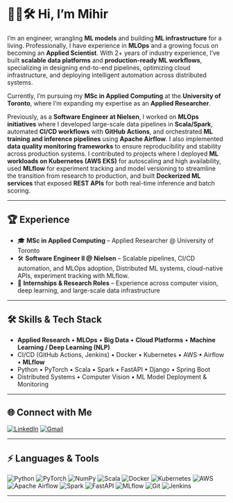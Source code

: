 # 👨‍💻🛠 Hi, I’m Mihir
I’m an engineer, wrangling **ML models** and building **ML infrastructure** for a living. Professionally, I have experience in **MLOps** and a growing focus on becoming an **Applied Scientist**. With 2+ years of industry experience, I’ve built **scalable data platforms** and **production-ready ML workflows**, specializing in designing end-to-end pipelines, optimizing cloud infrastructure, and deploying intelligent automation across distributed systems.

Currently, I’m pursuing my **MSc in Applied Computing** at the **University of Toronto**, where I’m expanding my expertise as an **Applied Researcher**.

Previously, as a **Software Engineer at Nielsen**, I worked on **MLOps initiatives** where I developed large-scale data pipelines in **Scala/Spark**, automated **CI/CD workflows** with **GitHub Actions**, and orchestrated **ML training and inference pipelines** using **Apache Airflow**. I also implemented **data quality monitoring frameworks** to ensure reproducibility and stability across production systems. I contributed to projects where I deployed **ML workloads on Kubernetes (AWS EKS)** for autoscaling and high availability, used **MLflow** for experiment tracking and model versioning to streamline the transition from research to production, and built **Dockerized ML services** that exposed **REST APIs** for both real-time inference and batch scoring.  

---

## 🏆 Experience  

- 🎓 **MSc in Applied Computing** – Applied Researcher @ University of Toronto  
- 🛠️ **Software Engineer II @ Nielsen** – Scalable pipelines, CI/CD automation, and MLOps adoption, Distributed ML systems, cloud-native APIs, experiment tracking with MLflow.
- 🤖 **Internships & Research Roles** – Experience across computer vision, deep learning, and large-scale data infrastructure  

---

## 🛠️ Skills & Tech Stack  

- **Applied Research** • **MLOps** • **Big Data** • **Cloud Platforms** • **Machine Learning / Deep Learning (NLP)**
- CI/CD (GitHub Actions, Jenkins) • Docker • Kubernetes • AWS • Airflow • **MLflow**
- Python • PyTorch • Scala • Spark • FastAPI • Django • Spring Boot  
- Distributed Systems • Computer Vision • ML Model Deployment & Monitoring  

---

## 🌐 Connect with Me  

[![LinkedIn](https://img.shields.io/badge/LinkedIn-0077B5?style=for-the-badge&logo=linkedin&logoColor=white)](https://www.linkedin.com/in/mihirshah0114)
[![Gmail](https://img.shields.io/badge/Gmail-D14836?style=for-the-badge&logo=gmail&logoColor=white)](mailto:mihirshah@cs.toronto.edu)


---

## ⚡ Languages & Tools  

![Python](https://img.shields.io/badge/Python-3776AB?style=for-the-badge&logo=python&logoColor=white) 
![PyTorch](https://img.shields.io/badge/PyTorch-EE4C2C?style=for-the-badge&logo=pytorch&logoColor=white) 
![NumPy](https://img.shields.io/badge/NumPy-013243?style=for-the-badge&logo=numpy&logoColor=white) 
![Scala](https://img.shields.io/badge/Scala-DC322F?style=for-the-badge&logo=scala&logoColor=white) 
![Docker](https://img.shields.io/badge/Docker-2496ED?style=for-the-badge&logo=docker&logoColor=white) 
![Kubernetes](https://img.shields.io/badge/Kubernetes-326CE5?style=for-the-badge&logo=kubernetes&logoColor=white) 
![AWS](https://img.shields.io/badge/AWS-232F3E?style=for-the-badge&logo=amazonaws&logoColor=white) 
![Apache Airflow](https://img.shields.io/badge/Apache_Airflow-017CEE?style=for-the-badge&logo=apacheairflow&logoColor=white) 
![Spark](https://img.shields.io/badge/Spark-E25A1C?style=for-the-badge&logo=apachespark&logoColor=white) 
![FastAPI](https://img.shields.io/badge/FastAPI-009688?style=for-the-badge&logo=fastapi&logoColor=white) 
![MLflow](https://img.shields.io/badge/MLflow-0194E2?style=for-the-badge&logo=mlflow&logoColor=white) 
![Git](https://img.shields.io/badge/Git-F05032?style=for-the-badge&logo=git&logoColor=white) 
![Jenkins](https://img.shields.io/badge/Jenkins-D24939?style=for-the-badge&logo=jenkins&logoColor=white) 


---
